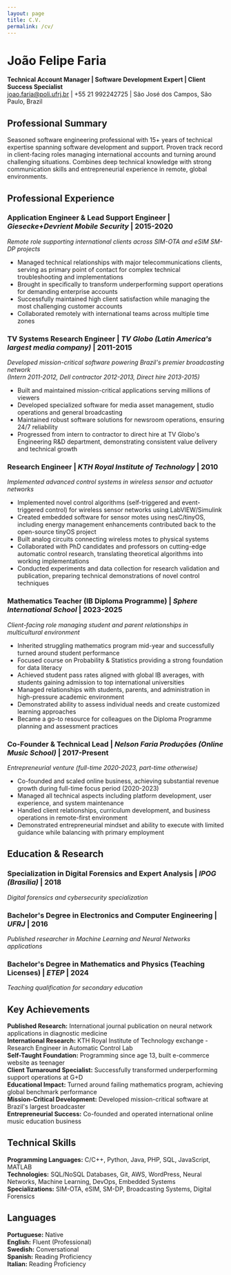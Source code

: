 ```yaml
---
layout: page
title: C.V.
permalink: /cv/
---
```


# João Felipe Faria

**Technical Account Manager | Software Development Expert | Client Success Specialist**  
joao.faria@poli.ufrj.br | \+55 21 992242725 | São José dos Campos, São Paulo, Brazil

## Professional Summary

Seasoned software engineering professional with 15+ years of technical expertise spanning software development and support. Proven track record in client-facing roles managing international accounts and turning around challenging situations. Combines deep technical knowledge with strong communication skills and entrepreneurial experience in remote, global environments.

## Professional Experience

### **Application Engineer & Lead Support Engineer** | *Giesecke+Devrient Mobile Security* | 2015-2020

*Remote role supporting international clients across SIM-OTA and eSIM SM-DP projects*

- Managed technical relationships with major telecommunications clients, serving as primary point of contact for complex technical troubleshooting and implementations  
- Brought in specifically to transform underperforming support operations for demanding enterprise accounts  
- Successfully maintained high client satisfaction while managing the most challenging customer accounts  
- Collaborated remotely with international teams across multiple time zones

### **TV Systems Research Engineer** | *TV Globo (Latin America's largest media company)* | 2011-2015

*Developed mission-critical software powering Brazil's premier broadcasting network*   
*(Intern 2011-2012, Dell contractor 2012-2013, Direct hire 2013-2015)*

- Built and maintained mission-critical applications serving millions of viewers  
- Developed specialized software for media asset management, studio operations and general broadcasting  
- Maintained robust software solutions for newsroom operations, ensuring 24/7 reliability  
- Progressed from intern to contractor to direct hire at TV Globo's Engineering R\&D department, demonstrating consistent value delivery and technical growth

### **Research Engineer** | *KTH Royal Institute of Technology* | 2010

*Implemented advanced control systems in wireless sensor and actuator networks*

- Implemented novel control algorithms (self-triggered and event-triggered control) for wireless sensor networks using LabVIEW/Simulink  
- Created embedded software for sensor motes using nesC/tinyOS, including energy management enhancements contributed back to the open-source tinyOS project  
- Built analog circuits connecting wireless motes to physical systems  
- Collaborated with PhD candidates and professors on cutting-edge automatic control research, translating theoretical algorithms into working implementations  
- Conducted experiments and data collection for research validation and publication, preparing technical demonstrations of novel control techniques

### **Mathematics Teacher (IB Diploma Programme)** | *Sphere International School* | 2023-2025

*Client-facing role managing student and parent relationships in multicultural environment*

- Inherited struggling mathematics program mid-year and successfully turned around student performance  
- Focused course on Probability & Statistics providing a strong foundation for data literacy  
- Achieved student pass rates aligned with global IB averages, with students gaining admission to top international universities  
- Managed relationships with students, parents, and administration in high-pressure academic environment  
- Demonstrated ability to assess individual needs and create customized learning approaches  
- Became a go-to resource for colleagues on the Diploma Programme planning and assessment practices

### **Co-Founder & Technical Lead** | *Nelson Faria Produções (Online Music School)* | 2017-Present

*Entrepreneurial venture (full-time 2020-2023, part-time otherwise)*

- Co-founded and scaled online business, achieving substantial revenue growth during full-time focus period (2020-2023)  
- Managed all technical aspects including platform development, user experience, and system maintenance  
- Handled client relationships, curriculum development, and business operations in remote-first environment  
- Demonstrated entrepreneurial mindset and ability to execute with limited guidance while balancing with primary employment

## Education & Research

### **Specialization in Digital Forensics and Expert Analysis** | *IPOG (Brasília)* | 2018

*Digital forensics and cybersecurity specialization*

### **Bachelor's Degree in Electronics and Computer Engineering** | *UFRJ* | 2016

*Published researcher in Machine Learning and Neural Networks applications*

### **Bachelor's Degree in Mathematics and Physics (Teaching Licenses)** | *ETEP* | 2024

*Teaching qualification for secondary education*

## Key Achievements

**Published Research:** International journal publication on neural network applications in diagnostic medicine  
**International Research:** KTH Royal Institute of Technology exchange \- Research Engineer in Automatic Control Lab  
**Self-Taught Foundation:** Programming since age 13, built e-commerce website as teenager  
**Client Turnaround Specialist:** Successfully transformed underperforming support operations at G+D  
**Educational Impact:** Turned around failing mathematics program, achieving global benchmark performance  
**Mission-Critical Development:** Developed mission-critical software at Brazil's largest broadcaster  
**Entrepreneurial Success:** Co-founded and operated international online music education business

## Technical Skills

**Programming Languages:** C/C++, Python, Java, PHP, SQL, JavaScript, MATLAB   
**Technologies:** SQL/NoSQL Databases, Git, AWS, WordPress, Neural Networks, Machine Learning, DevOps, Embedded Systems   
**Specializations:** SIM-OTA, eSIM, SM-DP, Broadcasting Systems, Digital Forensics

## Languages

**Portuguese:** Native  
**English:** Fluent (Professional)  
**Swedish:** Conversational  
**Spanish:** Reading Proficiency  
**Italian:** Reading Proficiency  
